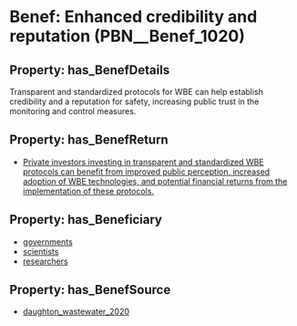 # Benef: __Enhanced credibility and reputation__ (PBN__Benef_1020)

## Property: has_BenefDetails

Transparent and standardized protocols for WBE can help establish credibility and a reputation for safety, increasing public trust in the monitoring and control measures.

## Property: has_BenefReturn

* [Private investors investing in transparent and standardized WBE protocols can benefit from improved public perception, increased adoption of WBE technologies, and potential financial returns from the implementation of these protocols.](../BenefReturn/PBN__BenefReturn_1141)

## Property: has_Beneficiary

* [governments](../Stakeholder/PBN__Stakeholder_47)
* [scientists](../Stakeholder/PBN__Stakeholder_46)
* [researchers](../Stakeholder/PBN__Stakeholder_2)

## Property: has_BenefSource

* [daughton_wastewater_2020](../Article/PBN__Article_213)

